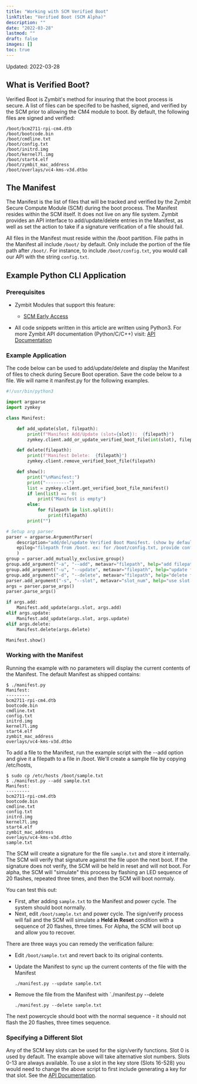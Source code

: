 ```yaml
---
title: "Working with SCM Verified Boot"
linkTitle: "Verified Boot (SCM Alpha)"
description: ""
date: "2022-03-28"
lastmod: ""
draft: false
images: []
toc: true
---
```

Updated: 2022-03-28

## What is Verified Boot?

Verified Boot is Zymbit's method for insuring that the boot process is secure. A list of files can be specifed to be hashed, signed, and verified by the SCM prior to allowing the CM4 module to boot. By default, the following files are signed and verified:

```
/boot/bcm2711-rpi-cm4.dtb
/boot/bootcode.bin
/boot/cmdline.txt
/boot/config.txt
/boot/initrd.img
/boot/kernel7l.img
/boot/start4.elf
/boot/zymbit_mac_address
/boot/overlays/vc4-kms-v3d.dtbo
```

## The Manifest

The Manifest is the list of files that will be tracked and verified by the Zymbit Secure Compute Module (SCM) during the boot process. The Manifest resides within the SCM itself. It does not live on any file system. Zymbit provides an API interface to add/update/delete entries in the Manifest, as well as set the action to take if a signature verification of a file should fail.
 
All files in the Manifest must reside within the /boot partition. File paths in the Manifest all include `/boot/` by default. Only include the portion of the file path after `/boot/`. For instance, to include `/boot/config.txt`, you would call our API with the string `config.txt`.

## Example Python CLI Application

### Prerequisites

* Zymbit Modules that support this feature:
    * [SCM Early Access](https://www.zymbit.com/secure-compute-node/)

* All code snippets written in this article are written using Python3. For more Zymbit API documentation (Python/C/C++) visit: [API Documentation](../../api)

### Example Application

The code below can be used to add/update/delete and display the Manifest of files to check during Secure Boot operation. Save the code below to a file. We will name it manifest.py for the following examples.

```python
#!/usr/bin/python3

import argparse
import zymkey

class Manifest:

    def add_update(slot, filepath):
        print(f"Manifest Add/Update (slot={slot}):  {filepath}")
        zymkey.client.add_or_update_verified_boot_file(int(slot), filepath)

    def delete(filepath):
        print(f"Manifest Delete:  {filepath}")
        zymkey.client.remove_verified_boot_file(filepath)

    def show():
        print("\nManifest:")
        print("---------")
        list = zymkey.client.get_verified_boot_file_manifest()
        if len(list) ==  0:
            print("Manifest is empty")
        else:
            for filepath in list.split():
                print(filepath)
        print("")

# Setup arg parser
parser = argparse.ArgumentParser(
    description="add/del/update Verified Boot Manifest. (show by default)",
    epilog="filepath from /boot. ex: for /boot/config.txt, provide config.txt."
    )
group = parser.add_mutually_exclusive_group()
group.add_argument("-a", "--add", metavar="filepath", help="add filepath to manifest", action="store", required=False)
group.add_argument("-u", "--update", metavar="filepath", help="update filepath in manifest", action="store", required=False)
group.add_argument("-d", "--delete", metavar="filepath", help="delete filepath from manifest", action="store", required=False)
parser.add_argument("-s", "--slot", metavar="slot_num", help="use slot for add/delete (default=0)", default=0, action="store", required=False)
args = parser.parse_args()
parser.parse_args()

if args.add:
    Manifest.add_update(args.slot, args.add)
elif args.update:
    Manifest.add_update(args.slot, args.update)
elif args.delete:
    Manifest.delete(args.delete)

Manifest.show()
```

### Working with the Manifest

Running the example with no parameters will display the current contents of the Manifest. The default Manifest as shipped contains:

```
$ ./manifest.py
Manifest:
---------
bcm2711-rpi-cm4.dtb
bootcode.bin
cmdline.txt
config.txt
initrd.img
kernel7l.img
start4.elf
zymbit_mac_address
overlays/vc4-kms-v3d.dtbo
```

To add a file to the Manifest, run the example script with the --add option and give it a filepath to a file in /boot. We'll create a sample file by copying /etc/hosts,

```
$ sudo cp /etc/hosts /boot/sample.txt
$ ./manifest.py --add sample.txt
Manifest:
---------
bcm2711-rpi-cm4.dtb
bootcode.bin
cmdline.txt
config.txt
initrd.img
kernel7l.img
start4.elf
zymbit_mac_address
overlays/vc4-kms-v3d.dtbo
sample.txt
```

The SCM will create a signature for the file `sample.txt` and store it internally. The SCM will verify that signature against the file upon the next boot. If the signature does not verify, the SCM will be held in reset and will not boot. For alpha, the SCM will "simulate" this process by flashing an LED sequence of 20 flashes, repeated three times, and then the SCM will boot normaly. 

You can test this out:

 * First, after adding `sample.txt` to the Manifest and power cycle. The system should boot normally.
 * Next, edit `/boot/sample.txt` and power cycle. The sign/verify process will fail and the SCM will simulate a __Held in Reset__ condition with a sequence of 20 flashes, three times. For Alpha, the SCM will boot up and allow you to recover. 

There are three ways you can remedy the verification failure:
 
 * Edit `/boot/sample.txt` and revert back to its original contents.
 * Update the Manifest to sync up the current contents of the file with the Manifest

    `./manifest.py --update sample.txt`
    
 * Remove the file from the Manifest with `./manifest.py --delete

    `./manifest.py --delete sample.txt`

The next powercycle should boot with the normal sequence - it should not flash the 20 flashes, three times sequence.

### Specifying a Different Slot

Any of the SCM key slots can be used for the sign/verify functions. Slot 0 is used by default. The example above will take alternative slot numbers. Slots 0-13 are always available. To use a slot in the key store (Slots 16-528) you would need to change the above script to first include generating a key for that slot. See the [API Documentation](../../api).



